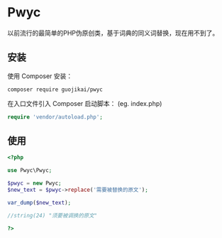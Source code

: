 Pwyc
======
以前流行的最简单的PHP伪原创类，基于词典的同义词替换，现在用不到了。

安装
----
使用 Composer 安装：

```
composer require guojikai/pwyc
```
在入口文件引入 Composer 启动脚本： (eg. index.php)

```php
require 'vendor/autoload.php';
```

使用
----
```php
<?php

use Pwyc\Pwyc;

$pwyc = new Pwyc;
$new_text = $pwyc->replace('需要被替换的原文');

var_dump($new_text);

//string(24) "须要被调换的原文"

?>
```

